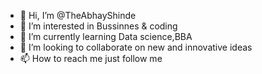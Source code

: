 - 👋 Hi, I’m @TheAbhayShinde
- 👀 I’m interested in Bussinnes & coding 
- 🌱 I’m currently learning Data science,BBA
- 💞️ I’m looking to collaborate on new and innovative ideas 
- 📫 How to reach me just follow me

<!---
TheAbhayShinde/TheAbhayShinde is a ✨ special ✨ repository because its `README.md` (this file) appears on your GitHub profile.
You can click the Preview link to take a look at your changes.
--->
